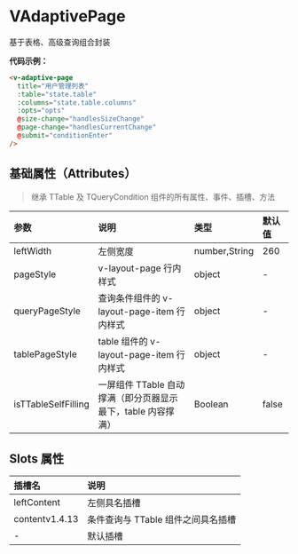 # VAdaptivePage

基于表格、高级查询组合封装

**代码示例：**

```html
<v-adaptive-page
  title="用户管理列表"
  :table="state.table"
  :columns="state.table.columns"
  :opts="opts"
  @size-change="handlesSizeChange"
  @page-change="handlesCurrentChange"
  @submit="conditionEnter"
/>
```

## 基础属性（Attributes）

> 继承 TTable 及 TQueryCondition 组件的所有属性、事件、插槽、方法

| 参数                | 说明                                                         | 类型          | 默认值 |
| :------------------ | :----------------------------------------------------------- | :------------ | :----- |
| leftWidth           | 左侧宽度                                                     | number,String | 260    |
| pageStyle           | v-layout-page 行内样式                                       | object        | -      |
| queryPageStyle      | 查询条件组件的 v-layout-page-item 行内样式                   | object        | -      |
| tablePageStyle      | table 组件的 v-layout-page-item 行内样式                     | object        | -      |
| isTTableSelfFilling | 一屏组件 TTable 自动撑满（即分页器显示最下，table 内容撑满） | Boolean       | false  |

## Slots 属性

| 插槽名                          | 说明                               |
| :------------------------------ | :--------------------------------- |
| leftContent                     | 左侧具名插槽                       |
| content<el-tag>v1.4.13</el-tag> | 条件查询与 TTable 组件之间具名插槽 |
| -                               | 默认插槽                           |
